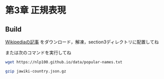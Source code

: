 # 第3章 正規表現

## Build
[Wikipediaの記事](https://nlp100.github.io/data/jawiki-country.json.gz) をダウンロード，解凍，section3ディレクトリに配置してね

または次のコマンドを実行してね
```sh
wget https://nlp100.github.io/data/popular-names.txt

gzip jawiki-country.json.gz
```
